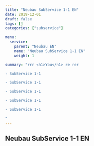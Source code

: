 ```yaml
---
title: "Neubau SubService 1-1 EN"
date: 2019-12-01
draft: false
tags: []
categories: ["subservice"]

menu:
  service:
    parent: "Neubau EN"
    name: "Neubau SubService 1-1 EN"
    weight: 1

summary: "rrr <h1>You</h1> re rer

- SubService 1-1

- SubService 1-1

- SubService 1-1

- SubService 1-1

- SubService 1-1

"
---
```


## Neubau SubService 1-1 EN